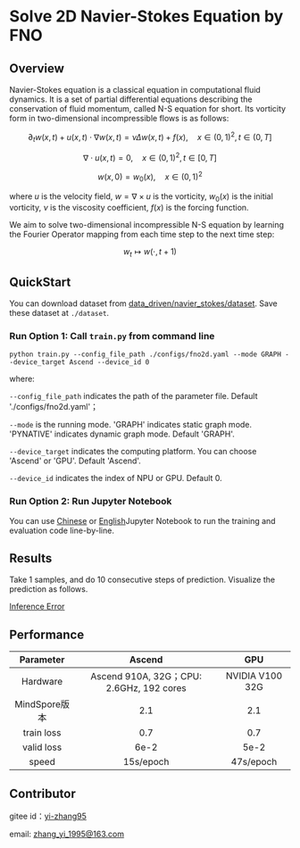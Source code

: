 # Solve 2D Navier-Stokes Equation by FNO

## Overview

Navier-Stokes equation is a classical equation in computational fluid dynamics. It is a set of
partial differential equations describing the conservation of fluid momentum, called N-S equation
for short. Its vorticity form in two-dimensional incompressible flows is as follows:

$$
\partial_t w(x, t)+u(x, t) \cdot \nabla w(x, t)=\nu \Delta w(x, t)+f(x), \quad x \in(0,1)^2, t \in(0, T]
$$

$$
\nabla \cdot u(x, t)=0, \quad x \in(0,1)^2, t \in[0, T]
$$

$$
w(x, 0)=w_0(x), \quad x \in(0,1)^2
$$

where $u$ is the velocity field, $w=\nabla \times u$ is the vorticity, $w_0(x)$ is the initial
vorticity, $\nu$ is the viscosity coefficient, $f(x)$ is the forcing function.

We aim to solve two-dimensional incompressible N-S equation by learning the Fourier Operator mapping from
each time step to the next time step:

$$
w_t \mapsto w(\cdot, t+1)
$$

## QuickStart

You can download dataset from  [data_driven/navier_stokes/dataset](https://download.mindspore.cn/mindscience/mindflow/dataset/applications/data_driven/navier_stokes/dataset/). Save these dataset at `./dataset`.

### Run Option 1: Call `train.py` from command line

```shell
python train.py --config_file_path ./configs/fno2d.yaml --mode GRAPH --device_target Ascend --device_id 0
```

where:

`--config_file_path` indicates the path of the parameter file. Default './configs/fno2d.yaml'；

`--mode` is the running mode. 'GRAPH' indicates static graph mode. 'PYNATIVE' indicates dynamic graph mode. Default 'GRAPH'.

`--device_target` indicates the computing platform. You can choose 'Ascend' or 'GPU'. Default 'Ascend'.

`--device_id` indicates the index of NPU or GPU. Default 0.

### Run Option 2: Run Jupyter Notebook

You can use [Chinese](./FNO2D_CN.ipynb) or [English](./FNO2D.ipynb)Jupyter Notebook to run the training and evaluation code line-by-line.

## Results

Take 1 samples, and do 10 consecutive steps of prediction. Visualize the prediction as follows.

[Inference Error](images/result.gif)

## Performance

|        Parameter         |        Ascend               |    GPU       |
|:----------------------:|:--------------------------:|:---------------:|
|     Hardware         |     Ascend 910A, 32G；CPU: 2.6GHz, 192 cores      |      NVIDIA V100 32G       |
|     MindSpore版本   |        2.1            |      2.1       |
|        train loss      |       0.7                |       0.7       |
|        valid loss      |        6e-2               |       5e-2    |
|        speed          |     15s/epoch        |    47s/epoch  |

## Contributor

gitee id：[yi-zhang95](https://gitee.com/yi-zhang95)

email: zhang_yi_1995@163.com
